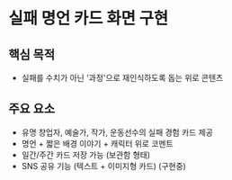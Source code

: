 # 실패 명언 카드 화면 구현

## 핵심 목적

-   실패를 수치가 아닌 '과정'으로 재인식하도록 돕는 위로 콘텐츠

## 주요 요소

-   유명 창업자, 예술가, 작가, 운동선수의 실패 경험 카드 제공
-   명언 + 짧은 배경 이야기 + 캐릭터 위로 코멘트
-   일간/주간 카드 저장 가능 (보관함 형태)
-   SNS 공유 기능 (텍스트 + 이미지형 카드) (구현중)
